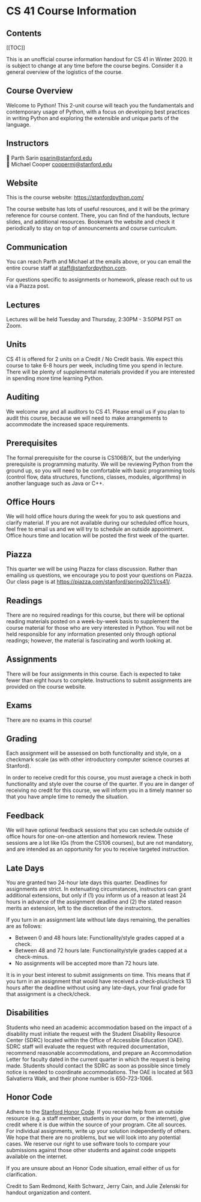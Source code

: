 # CS 41 Course Information

## Contents
[[TOC]]

This is an unofficial course information handout for CS 41 in Winter 2020. It is subject to change at any time before the course begins. Consider it a general overview of the logistics of the course.

## Course Overview

Welcome to Python! This 2-unit course will teach you the fundamentals and contemporary usage of Python, with a focus on developing best practices in writing Python and exploring the extensible and unique parts of the language.

## Instructors
🦄 Parth Sarin [psarin@stanford.edu](mailto:psarin@stanford.edu)  
🐘 Michael Cooper [coopermj@stanford.edu](mailto:coopermj@stanford.edu)

## Website
This is the course website: https://stanfordpython.com/

The course website has lots of useful resources, and it will be the primary reference for course content. There, you can find of the handouts, lecture slides, and additional resources. Bookmark the website and check it periodically to stay on top of announcements and course curriculum.

## Communication
You can reach Parth and Michael at the emails above, or you can email the entire course staff at staff@stanfordpython.com.

For questions specific to assignments or homework, please reach out to us via a Piazza post.

## Lectures
Lectures will be held Tuesday and Thursday, 2:30PM - 3:50PM PST on Zoom.

## Units
CS 41 is offered for 2 units on a Credit / No Credit basis. We expect this course to take 6-8 hours per week, including time you spend in lecture. There will be plenty of supplemental materials provided if you are interested in spending more time learning Python.

## Auditing
We welcome any and all auditors to CS 41. Please email us if you plan to audit this course, because we will need to make arrangements to accommodate the increased space requirements.

## Prerequisites
The formal prerequisite for the course is CS106B/X, but the underlying prerequisite is programming maturity. We will be reviewing Python from the ground up, so you will need to be comfortable with basic programming tools (control flow, data structures, functions, classes, modules, algorithms) in another language such as Java or C++.

## Office Hours
We will hold office hours during the week for you to ask questions and clarify material. If you are not available during our scheduled office hours, feel free to email us and we will try to schedule an outside appointment. Office hours time and location will be posted the first week of the quarter.

## Piazza
This quarter we will be using Piazza for class discussion. Rather than emailing us questions, we encourage you to post your questions on Piazza. Our class page is at https://piazza.com/stanford/spring2021/cs41/.

## Readings
There are no required readings for this course, but there will be optional reading materials posted on a week-by-week basis to supplement the course material for those who are very interested in Python. You will not be held responsible for any information presented only through optional readings; however, the material is fascinating and worth looking at.

## Assignments
There will be four assignments in this course. Each is expected to take fewer than eight hours to complete. Instructions to submit assignments are provided on the course website.

## Exams
There are no exams in this course!

## Grading
Each assignment will be assessed on both functionality and style, on a checkmark scale (as with other introductory computer science courses at Stanford). 

In order to receive credit for this course, you must average a check in both functionality and style over the course of the quarter. If you are in danger of receiving no credit for this course, we will inform you in a timely manner so that you have ample time to remedy the situation.

## Feedback
We will have optional feedback sessions that you can schedule outside of office hours for one-on-one attention and homework review. These sessions are a lot like IGs (from the CS106 courses), but are not mandatory, and are intended as an opportunity for you to receive targeted instruction.

## Late Days
You are granted two 24-hour late days this quarter. Deadlines for assignments are strict. In extenuating circumstances, instructors can grant additional extensions, but only if (1) you inform us of a reason at least 24 hours in advance of the assignment deadline and (2) the stated reason merits an extension, left to the discretion of the instructors.

If you turn in an assignment late without late days remaining, the penalties are as follows:
* Between 0 and 48 hours late: Functionality/style grades capped at a check.
* Between 48 and 72 hours late: Functionality/style grades capped at a check-minus.
* No assignments will be accepted more than 72 hours late.
	
It is in your best interest to submit assignments on time. This means that if you turn in an assignment that would have received a check-plus/check 13 hours after the deadline without using any late-days, your final grade for that assignment is a check/check.

## Disabilities
Students who need an academic accommodation based on the impact of a disability must initiate the request with the Student Disability Resource Center (SDRC) located within the Office of Accessible Education (OAE). SDRC staff will evaluate the request with required documentation, recommend reasonable accommodations, and prepare an Accommodation Letter for faculty dated in the current quarter in which the request is being made. Students should contact the SDRC as soon as possible since timely notice is needed to coordinate accommodations. The OAE is located at 563 Salvatierra Walk, and their phone number is 650-723-1066.

## Honor Code
Adhere to the [Stanford Honor Code](https://cs.stanford.edu/degrees/ug/HonorCode.shtml). If you receive help from an outside resource (e.g. a staff member, students in your dorm, or the internet), give credit where it is due within the source of your program. Cite all sources. For individual assignments, write up your solution independently of others. We hope that there are no problems, but we will look into any potential cases. We reserve our right to use software tools to compare your submissions against those other students and against code snippets available on the internet.

If you are unsure about an Honor Code situation, email either of us for clarification.

Credit to Sam Redmond, Keith Schwarz, Jerry Cain, and Julie Zelenski for handout organization and content.